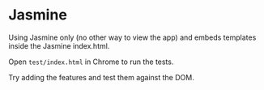# Jasmine

Using Jasmine only (no other way to view the app) and embeds templates inside 
the Jasmine index.html.

Open `test/index.html` in Chrome to run the tests.

Try adding the features and test them against the DOM.
